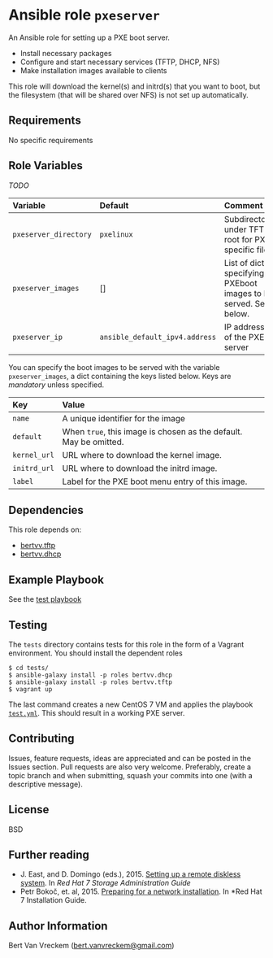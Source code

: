 # Ansible role `pxeserver`

An Ansible role for setting up a PXE boot server.

- Install necessary packages
- Configure and start necessary services (TFTP, DHCP, NFS)
- Make installation images available to clients

This role will download the kernel(s) and initrd(s) that you want to boot, but the filesystem (that will be shared over NFS) is not set up automatically.

## Requirements

No specific requirements

## Role Variables

*TODO*

| Variable              | Default                        | Comment                                                              |
| :---                  | :---                           | :---                                                                 |
| `pxeserver_directory` | `pxelinux`                     | Subdirectory under TFTP root for PXE specific files                  |
| `pxeserver_images`    | []                             | List of dicts specifying PXEboot images to be served. See below.     |
| `pxeserver_ip`        | `ansible_default_ipv4.address` | IP address of the PXE server                                         |

You can specify the boot images to be served with the variable `pxeserver_images`, a dict containing the keys listed below. Keys are *mandatory* unless specified.

| Key          | Value                                                                  |
| :---         | :---                                                                   |
| `name`       | A unique identifier for the image                                      |
| `default`    | When `true`, this image is chosen as the default. May be omitted.      |
| `kernel_url` | URL where to download the kernel image.                                |
| `initrd_url` | URL where to download the initrd image.                                |
| `label`      | Label for the PXE boot menu entry of this image.                       |

## Dependencies

This role depends on:

- [bertvv.tftp](https://galaxy.ansible.com/list#/roles/3597)
- [bertvv.dhcp](https://galaxy.ansible.com/list#/roles/4859)

## Example Playbook

See the [test playbook](tests/test.yml)

## Testing

The `tests` directory contains tests for this role in the form of a Vagrant environment. You should install the dependent roles

```ShellSession
$ cd tests/
$ ansible-galaxy install -p roles bertvv.dhcp
$ ansible-galaxy install -p roles bertvv.tftp
$ vagrant up
```

The last command creates a new CentOS 7 VM and applies the playbook [`test.yml`](tests/test.yml). This should result in a working PXE server.

## Contributing

Issues, feature requests, ideas are appreciated and can be posted in the Issues section. Pull requests are also very welcome. Preferably, create a topic branch and when submitting, squash your commits into one (with a descriptive message).

## License

BSD

## Further reading

- J. East, and D. Domingo (eds.), 2015. [Setting up a remote diskless system](https://access.redhat.com/documentation/en-US/Red_Hat_Enterprise_Linux/7/html/Storage_Administration_Guide/ch-disklesssystems.html). In *Red Hat 7 Storage Administration Guide*
- Petr Bokoč, et. al, 2015. [Preparing for a network installation](https://access.redhat.com/documentation/en-US/Red_Hat_Enterprise_Linux/7/html/Installation_Guide/chap-installation-server-setup.html). In *Red Hat 7 Installation Guide.

## Author Information

Bert Van Vreckem (bert.vanvreckem@gmail.com)

